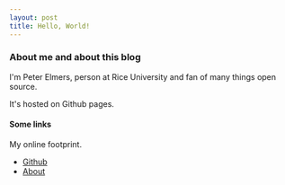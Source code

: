 ```yaml
---
layout: post
title: Hello, World!
---
```


### About me and about this blog

I'm Peter Elmers, person at Rice University and fan of many things open source.

It's hosted on Github pages.

#### Some links
My online footprint.

* [Github](https://github.com/pelmers)
* [About](/about)
